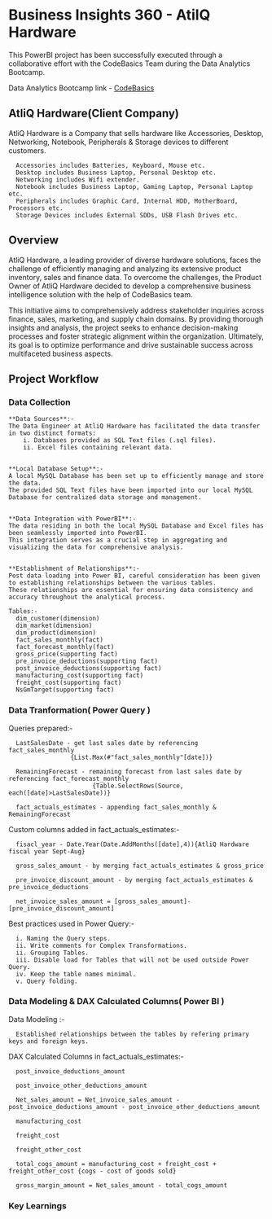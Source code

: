 # Business Insights 360 - AtilQ Hardware
This PowerBI project has been successfully executed through a collaborative effort with the CodeBasics Team during the Data Analytics Bootcamp.

Data Analytics Bootcamp link - [CodeBasics](https://codebasics.io/#ourcourses)

## AtliQ Hardware(Client Company)
AtliQ Hardware is a Company that sells hardware like Accessories, Desktop, Networking, Notebook, Peripherals & Storage devices to different customers.

      Accessories includes Batteries, Keyboard, Mouse etc.
      Desktop includes Business Laptop, Personal Desktop etc.
      Networking includes Wifi extender.
      Notebook includes Business Laptop, Gaming Laptop, Personal Laptop etc.
      Peripherals includes Graphic Card, Internal HDD, MotherBoard, Processors etc.
      Storage Devices includes External SDDs, USB Flash Drives etc.

## Overview
AtliQ Hardware, a leading provider of diverse hardware solutions, faces the challenge of efficiently managing and analyzing its extensive product inventory, sales and finance data. To overcome the challenges, the Product Owner of AtliQ Hardware decided to develop a comprehensive business intelligence solution with the help of CodeBasics team.  

This initiative aims to comprehensively address stakeholder inquiries across finance, sales, marketing, and supply chain domains. By providing thorough insights and analysis, the project seeks to enhance decision-making processes and foster strategic alignment within the organization. Ultimately, its goal is to optimize performance and drive sustainable success across multifaceted business aspects.

## Project Workflow
### Data Collection
    **Data Sources**:-
    The Data Engineer at AtliQ Hardware has facilitated the data transfer in two distinct formats:
        i. Databases provided as SQL Text files (.sql files).
        ii. Excel files containing relevant data.


    **Local Database Setup**:-
    A local MySQL Database has been set up to efficiently manage and store the data.
    The provided SQL Text files have been imported into our local MySQL Database for centralized data storage and management.


    **Data Integration with PowerBI**:-
    The data residing in both the local MySQL Database and Excel files has been seamlessly imported into PowerBI.
    This integration serves as a crucial step in aggregating and visualizing the data for comprehensive analysis.


    **Establishment of Relationships**:-
    Post data loading into Power BI, careful consideration has been given to establishing relationships between the various tables.
    These relationships are essential for ensuring data consistency and accuracy throughout the analytical process.
    
    Tables:-
      dim_customer(dimension)
      dim_market(dimension)
      dim_product(dimension)
      fact_sales_monthly(fact)
      fact_forecast_monthly(fact)
      gross_price(supporting fact)
      pre_invoice_deductions(supporting fact)
      post_invoice_deductions(supporting fact)
      manufacturing_cost(supporting fact)
      freight_cost(supporting fact)
      NsGmTarget(supporting fact)


    
### Data Tranformation( Power Query )

   Queries prepared:-

      LastSalesDate - get last sales date by referencing fact_sales_monthly
                     {List.Max(#"fact_sales_monthly"[date])}
      
      RemainingForecast - remaining forecast from last sales date by referencing fact_forecast_monthly
                           {Table.SelectRows(Source, each([date]>LastSalesDate))}

      fact_actuals_estimates - appending fact_sales_monthly & RemainingForecast

   Custom columns added in fact_actuals_estimates:-

      fisacl_year - Date.Year(Date.AddMonths([date],4)){AtliQ Hardware fiscal year Sept-Aug}

      gross_sales_amount - by merging fact_actuals_estimates & gross_price

      pre_invoice_discount_amount - by merging fact_actuals_estimates & pre_invoice_deductions

      net_invoice_sales_amount = [gross_sales_amount]-[pre_invoice_discount_amount]

   Best practices used in Power Query:-

      i. Naming the Query steps.
      ii. Write comments for Complex Transformations.
      ii. Grouping Tables.
      iii. Disable load for Tables that will not be used outside Power Query.
      iv. Keep the table names minimal.
      v. Query folding.

### Data Modeling & DAX Calculated Columns( Power BI )

   Data Modeling :-

      Established relationships between the tables by refering primary keys and foreign keys.
      
   DAX Calculated Columns in fact_actuals_estimates:-

      post_invoice_deductions_amount
      
      post_invoice_other_deductions_amount
      
      Net_sales_amount = Net_invoice_sales_amount - post_invoice_deductions_amount - post_invoice_other_deductions_amount
      
      manufacturing_cost
      
      freight_cost
      
      freight_other_cost
      
      total_cogs_amount = manufacturing_cost + freight_cost + freight_other_cost {cogs - cost of goods sold}
      
      gross_margin_amount = Net_sales_amount - total_cogs_amount
      
### Key Learnings

